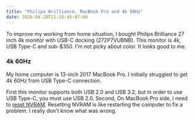 ```yaml
---
title: "Philips Brilliance, MacBook Pro and 4k 60Hz"
date: 2020-04-20T21:20:45-07:00
---
```

To improve my working from home situation, I bought Philips Brilliance 27 inch 4k monitor with USB-C docking (272P7VUBNB). This monitor is 4k, USB Type-C and sub-$350. I'm not picky about color. It looks good to me.

### 4k 60Hz

My home computer is 13-inch 2017 MacBook Pro. I initially struggled to get 4k 60Hz from USB Type-C connection.

First this monitor supports both USB 2.0 and USB 3.2, but in order to use USB Type-C, you must use USB 2.0. Second, On MacBook Pro side, I need to [reset NVRAM](https://support.apple.com/en-us/HT204063). Resetting NVRAM is like restarting the computer to fix a problem. I really don't know what was wrong.


